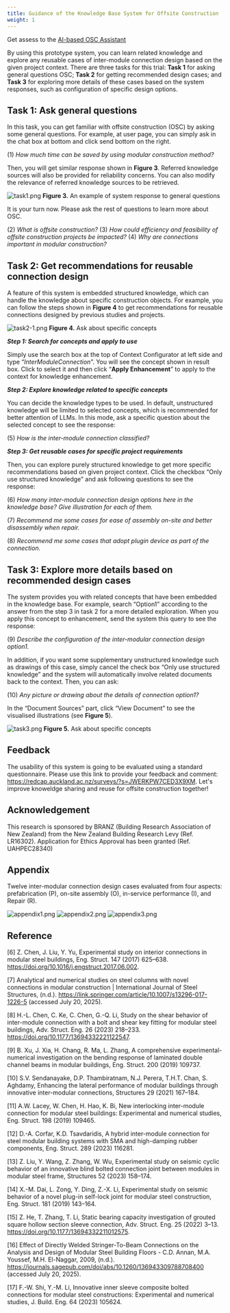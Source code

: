 ```yaml
---
title: Guidance of the Knowledge Base System for Offsite Construction
weight: 1
---
```


Get assess to the [AI-based OSC Assistant](https://ecf03777edb4.ngrok-free.app/design-assistant)

By using this prototype system, you can learn related knowledge and explore any reusable cases of inter-module connection design based on the given project context. There are three tasks for this trial: **Task 1** for asking general questions OSC; **Task 2** for getting recommended design cases; and **Task 3** for exploring more details of these cases based on the system responses, such as configuration of specific design options.

## Task 1: Ask general questions

In this task, you can get familiar with offsite construction (OSC) by asking some general questions. For example, at user page, you can simply ask in the chat box at bottom and click send bottom on the right.

(1) *How much time can be saved by using modular construction method?*

Then, you will get similar response shown in **Figure 3**. Referred knowledge sources will also be provided for reliability concerns. You can also modify the relevance of referred knowledge sources to be retrieved.

![task1.png](../img/task1.png)
**Figure 3.** An example of system response to general questions

It is your turn now. Please ask the rest of questions to learn more about OSC.

(2)	*What is offsite construction?*
(3)	*How could efficiency and feasibility of offsite construction projects be impacted?*
(4)	*Why are connections important in modular construction?*

## Task 2: Get recommendations for reusable connection design

A feature of this system is embedded structured knowledge, which can handle the knowledge about specific construction objects. For example, you can follow the steps shown in **Figure 4** to get recommendations for reusable connections designed by previous studies and projects.

![task2-1.png](../img/task2-1.png)
**Figure 4.** Ask about specific concepts

**_Step 1: Search for concepts and apply to use_**

Simply use the search box at the top of Context Configurator at left side and type “_InterModuleConnection_”. You will see the concept shown in result box. Click to select it and then click “**Apply Enhancement**” to apply to the context for knowledge enhancement.

**_Step 2: Explore knowledge related to specific concepts_**

You can decide the knowledge types to be used. In default, unstructured knowledge will be limited to selected concepts, which is recommended for better attention of LLMs. In this mode, ask a specific question about the selected concept to see the response:

(5)	*How is the inter-module connection classified?*

**_Step 3: Get reusable cases for specific project requirements_**

Then, you can explore purely structured knowledge to get more specific recommendations based on given project context. Click the checkbox “Only use structured knowledge” and ask following questions to see the response:

(6)	*How many inter-module connection design options here in the knowledge base? Give illustration for each of them.*

(7)	*Recommend me some cases for ease of assembly on-site and better disassembly when repair.*

(8)	*Recommend me some cases that adopt plugin device as part of the connection.*

## Task 3: Explore more details based on recommended design cases

The system provides you with related concepts that have been embedded in the knowledge base. For example, search “Option1” according to the answer from the step 3 in task 2 for a more detailed exploration. When you apply this concept to enhancement, send the system this query to see the response:

(9)	*Describe the configuration of the inter-modular connection design option1.*

In addition, if you want some supplementary unstructured knowledge such as drawings of this case, simply cancel the check box “Only use structured knowledge” and the system will automatically involve related documents back to the context. Then, you can ask:

(10) *Any picture or drawing about the details of connection option1?*

In the “Document Sources” part, click “View Document” to see the visualised illustrations (see **Figure 5**).

![task3.png](../img/task3.png)
**Figure 5.** Ask about specific concepts

## Feedback

The usability of this system is going to be evaluated using a standard questionnaire. Please use this link to provide your feedback and comment: https://redcap.auckland.ac.nz/surveys/?s=JWERKPW7CED3X9XM. Let's improve knoweldge sharing and reuse for offsite construction together!

## Acknowledgement

This research is sponsored by BRANZ (Building Research Association of New Zealand) from the New Zealand Building Research Levy (Ref. LR16302). Application for Ethics Approval has been granted (Ref. UAHPEC28340)

## Appendix

Twelve inter-modular connection design cases evaluated from four aspects: prefabrication (P), on-site 
assembly (O), in-service performance (I), and Repair (R). 

![appendix1.png](../img/appendix1.png)
![appendix2.png](../img/appendix2.png)
![appendix3.png](../img/appendix3.png)

## Reference

[6]	Z. Chen, J. Liu, Y. Yu, Experimental study on interior connections in modular steel buildings, Eng. Struct. 147 (2017) 625–638. https://doi.org/10.1016/j.engstruct.2017.06.002.

[7]	Analytical and numerical studies on steel columns with novel connections in modular construction | International Journal of Steel Structures, (n.d.). https://link.springer.com/article/10.1007/s13296-017-1226-5 (accessed July 20, 2025).

[8]	H.-L. Chen, C. Ke, C. Chen, G.-Q. Li, Study on the shear behavior of inter-module connection with a bolt and shear key fitting for modular steel buildings, Adv. Struct. Eng. 26 (2023) 218–233. https://doi.org/10.1177/13694332221122547.

[9]	B. Xu, J. Xia, H. Chang, R. Ma, L. Zhang, A comprehensive experimental-numerical investigation on the bending response of laminated double channel beams in modular buildings, Eng. Struct. 200 (2019) 109737.

[10]	S.V. Sendanayake, D.P. Thambiratnam, N.J. Perera, T.H.T. Chan, S. Aghdamy, Enhancing the lateral performance of modular buildings through innovative inter-modular connections, Structures 29 (2021) 167–184.

[11]	A.W. Lacey, W. Chen, H. Hao, K. Bi, New interlocking inter-module connection for modular steel buildings: Experimental and numerical studies, Eng. Struct. 198 (2019) 109465.

[12]	D.-A. Corfar, K.D. Tsavdaridis, A hybrid inter-module connection for steel modular building systems with SMA and high-damping rubber components, Eng. Struct. 289 (2023) 116281.

[13]	Z. Liu, Y. Wang, Z. Zhang, W. Wu, Experimental study on seismic cyclic behavior of an innovative blind bolted connection joint between modules in modular steel frame, Structures 52 (2023) 158–174.

[14]	X.-M. Dai, L. Zong, Y. Ding, Z.-X. Li, Experimental study on seismic behavior of a novel plug-in self-lock joint for modular steel construction, Eng. Struct. 181 (2019) 143–164.

[15]	Z. He, T. Zhang, T. Li, Static bearing capacity investigation of grouted square hollow section sleeve connection, Adv. Struct. Eng. 25 (2022) 3–13. https://doi.org/10.1177/13694332211012575.

[16]	Effect of Directly Welded Stringer-To-Beam Connections on the Analysis and Design of Modular Steel Building Floors - C.D. Annan, M.A. Youssef, M.H. El-Naggar, 2009, (n.d.). https://journals.sagepub.com/doi/abs/10.1260/136943309788708400 (accessed July 20, 2025).

[17]	F.-W. Shi, Y.-M. Li, Innovative inner sleeve composite bolted connections for modular steel constructions: Experimental and numerical studies, J. Build. Eng. 64 (2023) 105624.
